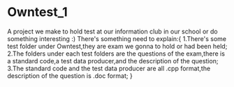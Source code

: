 # Owntest_1
A project we make to hold test at our information club in our school or do something interesting :)
There's something need to explain:{
  1.There's some test folder under Owntest,they are exam we gonna to hold or had been held;
  2.The folders under each test folders are the questions of the exam,there is a standard code,a test data producer,and the description of the question;
  3.The standard code and the test data producer are all .cpp format,the description of the question is .doc format;
}
